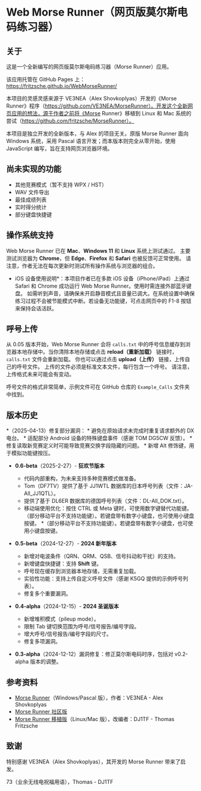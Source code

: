 # Web Morse Runner（网页版莫尔斯电码练习器）

## 关于
这是一个全新编写的网页版莫尔斯电码练习器（Morse Runner）应用。

该应用托管在 GitHub Pages 上：https://fritzsche.github.io/WebMorseRunner/


本项目的灵感灵感来源于 VE3NEA（Alex Shovkoplyas）开发的《Morse Runner》程序（https://github.com/VE3NEA/MorseRunner）。开发这个全新网页应用的想法，源于作者之前将《Morse Runner》移植到 Linux 和 Mac 系统的尝试（https://github.com/fritzsche/MorseRunner）。


本项目是独立开发的全新版本，与 Alex 的项目无关。原版 Morse Runner 面向 Windows 系统，采用 Pascal 语言开发；而本版本则完全从零开始，使用 JavaScript 编写，旨在支持网页浏览器环境。


## 尚未实现的功能

* 其他竞赛模式（暂不支持 WPX / HST）
* WAV 文件导出
* 最佳成绩列表
* 实时得分统计
* 部分键盘快捷键


## 操作系统支持
Web Morse Runner 已在 **Mac**、**Windows 11** 和 **Linux** 系统上测试通过。
主要测试浏览器为 **Chrome**，但 **Edge**、**Firefox** 和 **Safari** 也被反馈可正常使用。
请注意，作者无法在每次更新时测试所有操作系统与浏览器的组合。

* iOS 设备使用说明*：本项目作者已在多款 iOS 设备（iPhone/iPad）上通过 Safari 和 Chrome 成功运行 Web Morse Runner。使用时需连接外部蓝牙键盘。
如需听到声音，请确保未开启静音模式且音量已调大。在系统设置中确保练习过程不会被节能模式中断。若设备无功能键，可点击网页中的 F1-8 按钮来保持会话活跃。


## 呼号上传
从 0.05 版本开始，Web Morse Runner 会将 `calls.txt` 中的呼号信息缓存到浏览器本地存储中。当你清除本地存储或点击 **reload（重新加载）** 链接时，`calls.txt` 文件会重新加载。
你也可以通过点击 **upload（上传）** 链接，上传自己的呼号文件。
上传的文件必须是标准文本文件，每行包含一个呼号。
请注意，上传格式未来可能会有变动。

呼号文件的格式非常简单，示例文件可在 GitHub 仓库的 `Example_Calls` 文件夹中找到。


## 版本历史
   *（2025-04-13）修复部分漏洞：
      * 避免在原始请求未完成时重复请求额外的 DX 电台。
      * 适配部分 Android 设备的特殊键盘事件（感谢 TOM DG5CW 反馈）。
      * 修复读取新竞赛定义时可能导致竞赛交换字段隐藏的问题。
      * 新增 Alt 修饰键，用于模拟功能键按压。


* **0.6-beta**（2025-2-27）- **狂欢节版本**
   * 代码内部重构，为未来支持多种竞赛模式做准备。
   * Tom（DF7TV）提供了基于 JJ1WTL 数据库的日本呼号列表（文件：JA-All_JJ1QTL）。
   * 提供了基于 DL6ER 数据库的德国呼号列表（文件：DL-All_DOK.txt）。
   * 移动端使用优化：按住 CTRL 或 Meta 键时，可使用数字键替代功能键。
   （部分移动平台不支持功能键）。若键盘带有数字小键盘，也可使用小键盘按键。
   *（部分移动平台不支持功能键）。若键盘带有数字小键盘，也可使用小键盘按键。

* **0.5-beta**（2024-12-27）- **2024 新年版本**
   * 新增对电波条件（QRN、QRM、QSB、信号抖动和干扰）的支持。
   * 新增键盘快捷键：支持 **Shift** 键。
   * 呼号现在缓存到浏览器本地存储，无需重复加载。
   * 实验性功能：支持上传自定义呼号文件（感谢 K5GQ 提供的示例呼号列表）。
   * 修复多个重要漏洞。

* **0.4-alpha**（2024-12-15）- **2024 圣诞版本**
   * 新增堆积模式（pileup mode）。
   * 限制 Tab 键切换范围为呼号/信号报告/编号字段。
   * 增大呼号/信号报告/编号字段的尺寸。
   * 修复多项漏洞。

* **0.3-alpha**（2024-12-12）漏洞修复：修正莫尔斯电码时序，包括对 v0.2-alpha 版本的调整。


## 参考资料
* [Morse Runner](https://github.com/VE3NEA/MorseRunner)（Windows/Pascal 版），作者：VE3NEA - Alex Shovkoplyas
* [Morse Runner 社区版](https://groups.io/g/MorseRunnerCE)
* [Morse Runner 移植版](https://github.com/fritzsche/MorseRunner)（Linux/Mac 版），改编者：DJ1TF - Thomas Fritzsche


## 致谢
特别感谢 VE3NEA（Alex Shovkoplyas），其开发的 Morse Runner 带来了启发。


73（业余无线电祝福用语），Thomas - DJ1TF